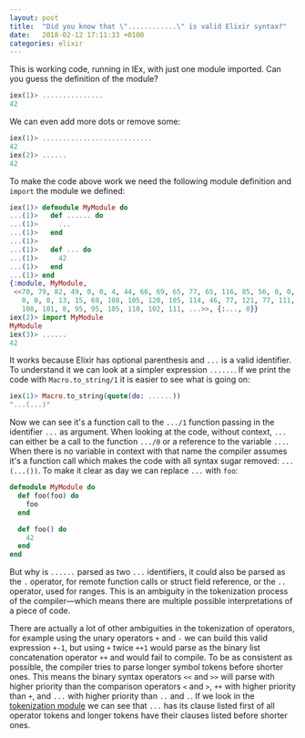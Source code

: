 ```yaml
---
layout: post
title:  "Did you know that \"............\" is valid Elixir syntax?"
date:   2018-02-12 17:11:33 +0100
categories: elixir
---
```

This is working code, running in IEx, with just one module imported. Can you guess the definition of the module?

```elixir
iex(1)> ...............
42
```

We can even add more dots or remove some:

```elixir
iex(1)> ...........................
42
iex(2)> ......
42
```

To make the code above work we need the following module definition and `import` the module we defined:

```elixir
iex(1)> defmodule MyModule do
...(1)>   def ...... do
...(1)>     ...
...(1)>   end
...(1)>
...(1)>   def ... do
...(1)>     42
...(1)>   end
...(1)> end
{:module, MyModule,
 <<70, 79, 82, 49, 0, 0, 4, 44, 66, 69, 65, 77, 65, 116, 85, 56, 0, 0, 0, 126,
   0, 0, 0, 13, 15, 69, 108, 105, 120, 105, 114, 46, 77, 121, 77, 111, 100, 117,
   108, 101, 8, 95, 95, 105, 110, 102, 111, ...>>, {:..., 0}}
iex(2)> import MyModule
MyModule
iex(3)> ......
42
```

It works because Elixir has optional parenthesis and `...` is a valid identifier. To understand it we can look at a simpler expression `......`. If we print the code with `Macro.to_string/1` it is easier to see what is going on:

```elixir
iex(1)> Macro.to_string(quote(do: ......))
"...(...)"
```

Now we can see it's a function call to the `.../1` function passing in the identifier `...` as argument. When looking at the code, without context, `...` can either be a call to the function `.../0` or a reference to the variable `...`. When there is no variable in context with that name the compiler assumes it's a function call which makes the code with all syntax sugar removed: `...(...())`. To make it clear as day we can replace `...` with `foo`:


```elixir
defmodule MyModule do
  def foo(foo) do
    foo
  end

  def foo() do
    42
  end
end
```

But why is `......` parsed as two `...` identifiers, it could also be parsed as the `.` operator, for remote function calls or struct field reference, or the `..` operator, used for ranges. This is an ambiguity in the tokenization process of the compiler—which means there are multiple possible interpretations of a piece of code.

There are actually a lot of other ambiguities in the tokenization of operators, for example using the unary operators `+` and `-` we can build this valid expression `+-1`, but using `+` twice `++1` would parse as the binary list concatenation operator `++` and would fail to compile. To be as consistent as possible, the compiler tries to parse longer symbol tokens before shorter ones. This means the binary syntax operators `<<` and `>>` will parse with higher priority than the comparison operators `<` and `>`, `++` with higher priority than `+`, and `...` with higher priority than `..` and `.`. If we look in the [tokenization module](https://github.com/elixir-lang/elixir/blob/4b134c8cf56811c1f7e9e1a1a053bc22b6d1d5ac/lib/elixir/src/elixir_tokenizer.erl#L296) we can see that `...` has its clause listed first of all operator tokens and longer tokens have their clauses listed before shorter ones.
